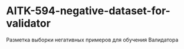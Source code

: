 # AITK-594-negative-dataset-for-validator
Разметка выборки негативных примеров для обучения Валидатора
